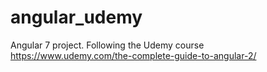 # angular_udemy
Angular 7 project. Following the Udemy course https://www.udemy.com/the-complete-guide-to-angular-2/ 
